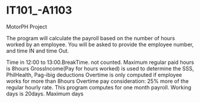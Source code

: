 # IT101_-A1103
MotorPH Project

The program will calculate the payroll based on the number of hours worked by an employee. You will be asked to provide the employee number, and time IN and time Out. 

<Limitations and considerations>
Time in 12:00 to 13:00.BreakTime. not counted.
Maximum regular paid hours is 8hours
GrossIncome(Pay for hours worked) is used to determine the SSS, PhilHealth, Pag-ibig deductions
Overtime is only computed if employee works for more than 8hours
Overtime pay consideration: 25% more of the regular hourly rate.
This program computes for one month payroll. 
Working days is 20days. Maximum days

